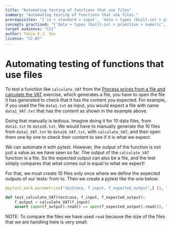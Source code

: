 ```yaml
---
title: "Automating testing of functions that use files"
summary: "Automating testing of functions that use files."
prerequisites: "['io > standard > input', 'data > types (built-in) > primitive > numeric', 'data > types (built-in) > composite > sequences > strings', 'imperative programming > variables']"
concepts practised: "['data > types (built-in) > primitive > numeric', 'io > files > text > plain', 'expressions > operators > arithmetic operators']"
target audience: "CS1"
author: Tanja E.J. Vos
license: "CC-BY"
...
```


# Automating testing of functions that use files

To test a function like `calculate_VAT` from the [Process prices from a file and calculate the VAT](exercises_for_first_year_courses/assignment-80.md) exercise, which generates a file,
you have to open the file it has generated to check that it has the
content you expected. For example, if you used the file `data1.txt`
as input, you would expect a file with name `data1_VAT.txt` that has
the content as shown in the example above.

Doing that manually is tedious. Imagine doing it for 10 data files,
from `data1.txt` to `data10.txt`. We would have to manually generate the
10 files from `data1_VAT.txt` to `data10_VAT.txt`, with
`calculate_VAT`, and then open them one by one to check their
content to see if it is what we expect.

We can automate it with pytest. However, the output of the function
is not just a value as we have seen so far. The output of the
`calculate_VAT` function is a file. So the expected output can also
be a file, and the test simply compares that what comes out is equal
to what we expect!

For that, we must create 10 files only once where we define the
expected outputs of our tests: from to. Then we create a pytest
like the one below:

```python
@pytest.mark.parametrize("testcase, f_input, f_expected_output",[ (1, "data1.txt", "expected_output_data1_VAT.txt"), (2, "data2.txt", "expected_output_data2_VAT.txt"), (3, "data3.txt", "expected_output_data3_VAT.txt"), (4, "data4.txt", "expected_output_data4_VAT.txt"), (5, "data5.txt", "expected_output_data5_VAT.txt"), (6, "data6.txt", "expected_output_data6_VAT.txt"), (7, "data7.txt", "expected_output_data7_VAT.txt"), (8, "data8.txt", "expected_output_data8_VAT.txt"), (9, "data9.txt", "expected_output_data9_VAT.txt"), (10, "data10.txt", "expected_output_data10_VAT.txt"), ])

def test_calculate_VAT(testcase, f_input, f_expected_output):
    f_output = calculate_VAT(f_input)
    assert (open(f_output).read() == open(f_expected_output).read()), "case 0".format(testcase)
```

NOTE: To compare the files we have used `read` because the size of
the files that we are handling here is very small.
